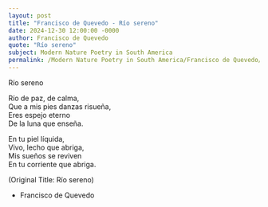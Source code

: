```yaml
---
layout: post
title: "Francisco de Quevedo - Río sereno"
date: 2024-12-30 12:00:00 -0000
author: Francisco de Quevedo
quote: "Río sereno"
subject: Modern Nature Poetry in South America
permalink: /Modern Nature Poetry in South America/Francisco de Quevedo/Francisco de Quevedo - Río sereno
---
```


Río sereno

Río de paz, de calma,  
Que a mis pies danzas risueña,  
Eres espejo eterno  
De la luna que enseña.

En tu piel líquida,  
Vivo, lecho que abriga,  
Mis sueños se reviven  
En tu corriente que abriga.

(Original Title: Río sereno)

- Francisco de Quevedo
